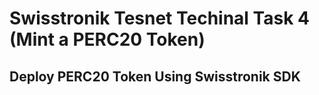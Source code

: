 # Swisstronik Tesnet Techinal Task 4 (Mint a PERC20 Token)

## Deploy PERC20 Token Using Swisstronik SDK
